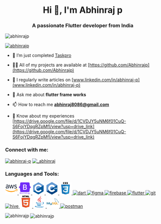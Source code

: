 <h1 align="center">Hi 👋, I'm Abhinraj p</h1>
<h3 align="center">A passionate Flutter developer from India</h3>

<p align="left"> <img src="https://komarev.com/ghpvc/?username=abhinrajp&label=Profile%20views&color=0e75b6&style=flat" alt="abhinrajp" /> </p>

<p align="left"> <a href="https://github.com/ryo-ma/github-profile-trophy"><img src="https://github-profile-trophy.vercel.app/?username=abhinrajp" alt="abhinrajp" /></a> </p>

- 🔭 I’m just completed [Taskpro](https://www.amazon.in/abhinraj-Taskpro/dp/B0DFWZY8GT/ref=sr_1_2?crid=3TWF0ZWA7AI7F&dib=eyJ2IjoiMSJ9.xLrTNGciFlCLkmjuzGyklOLSvnu6p7LNNae8CVeNmfk.la1KJGlrgIcFiX_QgrZ5K79hPmLldbK1U5NxCir0y7k&dib_tag=se&keywords=taskpro+app&qid=1725785133&s=mobile-apps&sprefix=%2Cmobile-apps%2C1511&sr=1-2)

- 👨‍💻 All of my projects are available at [https://github.com/Abhinrajp](https://github.com/Abhinrajp)

- 📝 I regularly write articles on [www.linkedin.com/in/abhinraj-p](www.linkedin.com/in/abhinraj-p)

- 💬 Ask me about **flutter frame works**

- 📫 How to reach me **abhinraj8086@gmail.com**

- 📄 Know about my experiences [https://drive.google.com/file/d/1CVDJY5uNM6f01CuQ-S6FojYDqgRZpMfI/view?usp=drive_link](https://drive.google.com/file/d/1CVDJY5uNM6f01CuQ-S6FojYDqgRZpMfI/view?usp=drive_link)

<h3 align="left">Connect with me:</h3>
<p align="left">
<a href="https://linkedin.com/in/abhinraj-p" target="blank"><img align="center" src="https://raw.githubusercontent.com/rahuldkjain/github-profile-readme-generator/master/src/images/icons/Social/linked-in-alt.svg" alt="abhinraj-p" height="30" width="40" /></a>
<a href="https://instagram.com/_abhinraj" target="blank"><img align="center" src="https://raw.githubusercontent.com/rahuldkjain/github-profile-readme-generator/master/src/images/icons/Social/instagram.svg" alt="_abhinraj" height="30" width="40" /></a>
</p>

<h3 align="left">Languages and Tools:</h3>
<p align="left"> <a href="https://aws.amazon.com" target="_blank" rel="noreferrer"> <img src="https://raw.githubusercontent.com/devicons/devicon/master/icons/amazonwebservices/amazonwebservices-original-wordmark.svg" alt="aws" width="40" height="40"/> </a> <a href="https://getbootstrap.com" target="_blank" rel="noreferrer"> <img src="https://raw.githubusercontent.com/devicons/devicon/master/icons/bootstrap/bootstrap-plain-wordmark.svg" alt="bootstrap" width="40" height="40"/> </a> <a href="https://www.cprogramming.com/" target="_blank" rel="noreferrer"> <img src="https://raw.githubusercontent.com/devicons/devicon/master/icons/c/c-original.svg" alt="c" width="40" height="40"/> </a> <a href="https://www.w3schools.com/cpp/" target="_blank" rel="noreferrer"> <img src="https://raw.githubusercontent.com/devicons/devicon/master/icons/cplusplus/cplusplus-original.svg" alt="cplusplus" width="40" height="40"/> </a> <a href="https://www.w3schools.com/css/" target="_blank" rel="noreferrer"> <img src="https://raw.githubusercontent.com/devicons/devicon/master/icons/css3/css3-original-wordmark.svg" alt="css3" width="40" height="40"/> </a> <a href="https://dart.dev" target="_blank" rel="noreferrer"> <img src="https://www.vectorlogo.zone/logos/dartlang/dartlang-icon.svg" alt="dart" width="40" height="40"/> </a> <a href="https://www.figma.com/" target="_blank" rel="noreferrer"> <img src="https://www.vectorlogo.zone/logos/figma/figma-icon.svg" alt="figma" width="40" height="40"/> </a> <a href="https://firebase.google.com/" target="_blank" rel="noreferrer"> <img src="https://www.vectorlogo.zone/logos/firebase/firebase-icon.svg" alt="firebase" width="40" height="40"/> </a> <a href="https://flutter.dev" target="_blank" rel="noreferrer"> <img src="https://www.vectorlogo.zone/logos/flutterio/flutterio-icon.svg" alt="flutter" width="40" height="40"/> </a> <a href="https://git-scm.com/" target="_blank" rel="noreferrer"> <img src="https://www.vectorlogo.zone/logos/git-scm/git-scm-icon.svg" alt="git" width="40" height="40"/> </a> <a href="https://hive.apache.org/" target="_blank" rel="noreferrer"> <img src="https://www.vectorlogo.zone/logos/apache_hive/apache_hive-icon.svg" alt="hive" width="40" height="40"/> </a> <a href="https://www.w3.org/html/" target="_blank" rel="noreferrer"> <img src="https://raw.githubusercontent.com/devicons/devicon/master/icons/html5/html5-original-wordmark.svg" alt="html5" width="40" height="40"/> </a> <a href="https://www.java.com" target="_blank" rel="noreferrer"> <img src="https://raw.githubusercontent.com/devicons/devicon/master/icons/java/java-original.svg" alt="java" width="40" height="40"/> </a> <a href="https://www.mysql.com/" target="_blank" rel="noreferrer"> <img src="https://raw.githubusercontent.com/devicons/devicon/master/icons/mysql/mysql-original-wordmark.svg" alt="mysql" width="40" height="40"/> </a> <a href="https://postman.com" target="_blank" rel="noreferrer"> <img src="https://www.vectorlogo.zone/logos/getpostman/getpostman-icon.svg" alt="postman" width="40" height="40"/> </a> </p>

<p><img align="left" src="https://github-readme-stats.vercel.app/api/top-langs?username=abhinrajp&show_icons=true&locale=en&layout=compact" alt="abhinrajp" /></p>

<p>&nbsp;<img align="center" src="https://github-readme-stats.vercel.app/api?username=abhinrajp&show_icons=true&locale=en" alt="abhinrajp" /></p>
